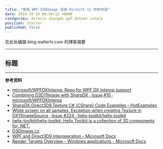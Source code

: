```yaml
---
title: "使用 WPF D3DImage 渲染 DirectX 11 中的内容"
date: 2019-10-28 08:50:12 +0800
categories: directx sharpdx wpf dotnet csharp
position: starter
published: false
---
```


在此处编辑 blog.walterlv.com 的博客摘要

---

<div id="toc"></div>

## 标题

---

**参考资料**

- [microsoft/WPFDXInterop: Repo for WPF DX Interop support](https://github.com/microsoft/WPFDXInterop)
- [Combining D3D11Image with SharpDX · Issue #10 · microsoft/WPFDXInterop](https://github.com/microsoft/WPFDXInterop/issues/10)
- [SharpDX.Direct3D9.Texture C# (CSharp) Code Examples - HotExamples](https://csharp.hotexamples.com/examples/-/SharpDX.Direct3D9.Texture/-/php-sharpdx.direct3d9.texture-class-examples.html)
- [White screen on all samples, Exception when creating Texture in DX11ImageSource · Issue #224 · helix-toolkit/helix-toolkit](https://github.com/helix-toolkit/helix-toolkit/issues/224)
- [helix-toolkit/helix-toolkit: Helix Toolkit is a collection of 3D components for .NET.](https://github.com/helix-toolkit/helix-toolkit)
- [D3DImage.cs](https://source.dot.net/#PresentationCore/System/Windows/InterOp/D3DImage.cs)
- [WPF and Direct3D9 Interoperation - Microsoft Docs](https://docs.microsoft.com/en-us/dotnet/framework/wpf/advanced/wpf-and-direct3d9-interoperation)
- [Render Targets Overview - Windows applications - Microsoft Docs](https://docs.microsoft.com/en-us/windows/win32/direct2d/render-targets-overview)
